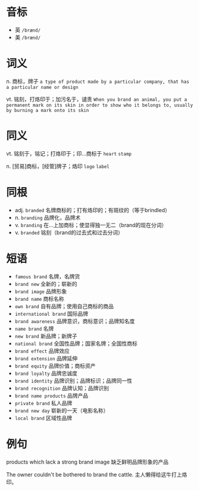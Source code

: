 # 音标

- 英 `/brænd/`
- 美 `/brænd/`

# 词义

n. 商标，牌子
`a type of product made by a particular company, that has a particular name or design`

vt. 铭刻，打烙印于；加污名于，谴责
`When you brand an animal, you put a permanent mark on its skin in order to show who it belongs to, usually by burning a mark onto its skin`

# 同义

vt. 铭刻于，铭记；打烙印于；印…商标于
`heart` `stamp`

n. [贸易]商标，[经管]牌子；烙印
`logo` `label`

# 同根

- adj. `branded` 名牌商标的；打有烙印的；有斑纹的（等于brindled）
- n. `branding` 品牌化，品牌术
- v. `branding` 在…上加商标；使显得独一无二（brand的现在分词）
- v. `branded` 铭刻（brand的过去式和过去分词）

# 短语

- `famous brand` 名牌，名牌货
- `brand new` 全新的；崭新的
- `brand image` 品牌形象
- `brand name` 商标名称
- `own brand` 自有品牌；使用自己商标的商品
- `international brand` 国际品牌
- `brand awareness` 品牌意识，商标意识；品牌知名度
- `name brand` 名牌
- `new brand` 新品牌；新牌子
- `national brand` 全国性品牌；国家名牌；全国性商标
- `brand effect` 品牌效应
- `brand extension` 品牌延伸
- `brand equity` 品牌价值；商标资产
- `brand loyalty` 品牌忠诚度
- `brand identity` 品牌识别；品牌标识；品牌同一性
- `brand recognition` 品牌认知；品牌识别
- `brand name products` 品牌产品
- `private brand` 私人品牌
- `brand new day` 崭新的一天（电影名称）
- `local brand` 区域性品牌

# 例句

products which lack a strong brand image
缺乏鲜明品牌形象的产品

The owner couldn't be bothered to brand the cattle.
主人懒得给这牛打上烙印。


